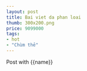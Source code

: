 ```yaml
---
layout: post
title: Bai viet da phan loai
thumb: 300x200.png
price: 9099000
tags:
- hot
- "Chùm thẻ"
---
```

Post with {{name}}
